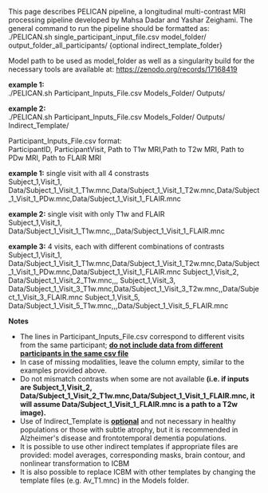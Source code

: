This page describes PELICAN pipeline, a longitudinal multi-contrast MRI processing pipeline developed by Mahsa Dadar and Yashar Zeighami. 
The general command to run the pipeline should be formatted as:  
./PELICAN.sh single_participant_input_file.csv model_folder/ output_folder_all_participants/ {optional indirect_template_folder}

Model path to be used as model_folder as well as a singularity build for the necessary tools are available at: https://zenodo.org/records/17168419

**example 1:**  
./PELICAN.sh Participant_Inputs_File.csv Models_Folder/ Outputs/ 

**example 2:**  
./PELICAN.sh Participant_Inputs_File.csv Models_Folder/ Outputs/ Indirect_Template/


Participant_Inputs_File.csv format:  
ParticipantID, ParticipantVisit, Path to T1w MRI,Path to T2w MRI, Path to PDw MRI, Path to FLAIR MRI 

**example 1:** single visit with all 4 constrasts  
Subject_1,Visit_1, Data/Subject_1_Visit_1_T1w.mnc,Data/Subject_1_Visit_1_T2w.mnc,Data/Subject_1_Visit_1_PDw.mnc,Data/Subject_1_Visit_1_FLAIR.mnc

**example 2:** single visit with only T1w and FLAIR  
Subject_1,Visit_1, Data/Subject_1_Visit_1_T1w.mnc,,,Data/Subject_1_Visit_1_FLAIR.mnc

**example 3:** 4 visits, each with different combinations of contrasts  
Subject_1,Visit_1, Data/Subject_1_Visit_1_T1w.mnc,Data/Subject_1_Visit_1_T2w.mnc,Data/Subject_1_Visit_1_PDw.mnc,Data/Subject_1_Visit_1_FLAIR.mnc
Subject_1,Visit_2, Data/Subject_1_Visit_2_T1w.mnc,,,
Subject_1,Visit_3, Data/Subject_1_Visit_3_T1w.mnc,Data/Subject_1_Visit_3_T2w.mnc,,Data/Subject_1_Visit_3_FLAIR.mnc
Subject_1,Visit_5, Data/Subject_1_Visit_5_T1w.mnc,,,Data/Subject_1_Visit_5_FLAIR.mnc

**Notes**
* The lines in Participant_Inputs_File.csv correspond to different visits from the same participant; <ins>**do not include data from different participants in the same csv file**</ins>
* In case of missing modalities, leave the column empty, similar to the examples provided above.
* Do not mismatch contrasts when some are not available **(i.e. if inputs are Subject_1,Visit_2, Data/Subject_1_Visit_2_T1w.mnc,Data/Subject_1_Visit_1_FLAIR.mnc, it will assume Data/Subject_1_Visit_1_FLAIR.mnc is a path to a T2w image).**
* Use of Indirect_Template is <u>**optional**</u> and not necessary in healthy populations or those with subtle atrophy, but it is recommended in Alzheimer's disease and frontotemporal dementia populations.
* It is possible to use other indirect templates if appropriate files are provided: model averages, corresponding masks, brain contour, and nonlinear transformation to ICBM
* It is also possible to replace ICBM with other templates by changing the template files (e.g. Av_T1.mnc) in the Models folder.

